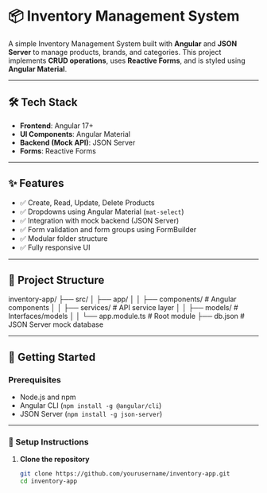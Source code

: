 # 📦 Inventory Management System

A simple Inventory Management System built with **Angular** and **JSON Server** to manage products, brands, and categories. This project implements **CRUD operations**, uses **Reactive Forms**, and is styled using **Angular Material**.

---

## 🛠️ Tech Stack

- **Frontend**: Angular 17+
- **UI Components**: Angular Material
- **Backend (Mock API)**: JSON Server
- **Forms**: Reactive Forms

---

## ✨ Features

- ✅ Create, Read, Update, Delete Products
- ✅ Dropdowns using Angular Material (`mat-select`)
- ✅ Integration with mock backend (JSON Server)
- ✅ Form validation and form groups using FormBuilder
- ✅ Modular folder structure
- ✅ Fully responsive UI

---

## 📁 Project Structure
inventory-app/
├── src/
│ ├── app/
│ │ ├── components/ # Angular components
│ │ ├── services/ # API service layer
│ │ ├── models/ # Interfaces/models
│ │ └── app.module.ts # Root module
├── db.json # JSON Server mock database


---

## 🚀 Getting Started

### Prerequisites

- Node.js and npm
- Angular CLI (`npm install -g @angular/cli`)
- JSON Server (`npm install -g json-server`)

---

### 🔧 Setup Instructions

1. **Clone the repository**  
   ```bash
   git clone https://github.com/yourusername/inventory-app.git
   cd inventory-app

